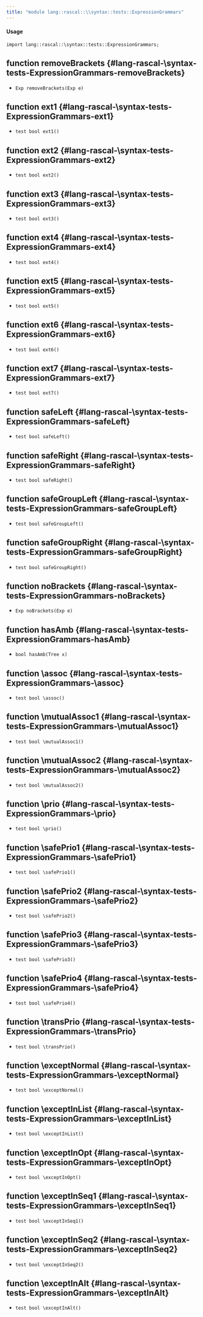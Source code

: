 ```yaml
---
title: "module lang::rascal::\\syntax::tests::ExpressionGrammars"
---
```


#### Usage

`import lang::rascal::\syntax::tests::ExpressionGrammars;`


## function removeBrackets {#lang-rascal-\syntax-tests-ExpressionGrammars-removeBrackets}

* ``Exp removeBrackets(Exp e)``

## function ext1 {#lang-rascal-\syntax-tests-ExpressionGrammars-ext1}

* ``test bool ext1()``

## function ext2 {#lang-rascal-\syntax-tests-ExpressionGrammars-ext2}

* ``test bool ext2()``

## function ext3 {#lang-rascal-\syntax-tests-ExpressionGrammars-ext3}

* ``test bool ext3()``

## function ext4 {#lang-rascal-\syntax-tests-ExpressionGrammars-ext4}

* ``test bool ext4()``

## function ext5 {#lang-rascal-\syntax-tests-ExpressionGrammars-ext5}

* ``test bool ext5()``

## function ext6 {#lang-rascal-\syntax-tests-ExpressionGrammars-ext6}

* ``test bool ext6()``

## function ext7 {#lang-rascal-\syntax-tests-ExpressionGrammars-ext7}

* ``test bool ext7()``

## function safeLeft {#lang-rascal-\syntax-tests-ExpressionGrammars-safeLeft}

* ``test bool safeLeft()``

## function safeRight {#lang-rascal-\syntax-tests-ExpressionGrammars-safeRight}

* ``test bool safeRight()``

## function safeGroupLeft {#lang-rascal-\syntax-tests-ExpressionGrammars-safeGroupLeft}

* ``test bool safeGroupLeft()``

## function safeGroupRight {#lang-rascal-\syntax-tests-ExpressionGrammars-safeGroupRight}

* ``test bool safeGroupRight()``

## function noBrackets {#lang-rascal-\syntax-tests-ExpressionGrammars-noBrackets}

* ``Exp noBrackets(Exp e)``

## function hasAmb {#lang-rascal-\syntax-tests-ExpressionGrammars-hasAmb}

* ``bool hasAmb(Tree x)``

## function \assoc {#lang-rascal-\syntax-tests-ExpressionGrammars-\assoc}

* ``test bool \assoc()``

## function \mutualAssoc1 {#lang-rascal-\syntax-tests-ExpressionGrammars-\mutualAssoc1}

* ``test bool \mutualAssoc1()``

## function \mutualAssoc2 {#lang-rascal-\syntax-tests-ExpressionGrammars-\mutualAssoc2}

* ``test bool \mutualAssoc2()``

## function \prio {#lang-rascal-\syntax-tests-ExpressionGrammars-\prio}

* ``test bool \prio()``

## function \safePrio1 {#lang-rascal-\syntax-tests-ExpressionGrammars-\safePrio1}

* ``test bool \safePrio1()``

## function \safePrio2 {#lang-rascal-\syntax-tests-ExpressionGrammars-\safePrio2}

* ``test bool \safePrio2()``

## function \safePrio3 {#lang-rascal-\syntax-tests-ExpressionGrammars-\safePrio3}

* ``test bool \safePrio3()``

## function \safePrio4 {#lang-rascal-\syntax-tests-ExpressionGrammars-\safePrio4}

* ``test bool \safePrio4()``

## function \transPrio {#lang-rascal-\syntax-tests-ExpressionGrammars-\transPrio}

* ``test bool \transPrio()``

## function \exceptNormal {#lang-rascal-\syntax-tests-ExpressionGrammars-\exceptNormal}

* ``test bool \exceptNormal()``

## function \exceptInList {#lang-rascal-\syntax-tests-ExpressionGrammars-\exceptInList}

* ``test bool \exceptInList()``

## function \exceptInOpt {#lang-rascal-\syntax-tests-ExpressionGrammars-\exceptInOpt}

* ``test bool \exceptInOpt()``

## function \exceptInSeq1 {#lang-rascal-\syntax-tests-ExpressionGrammars-\exceptInSeq1}

* ``test bool \exceptInSeq1()``

## function \exceptInSeq2 {#lang-rascal-\syntax-tests-ExpressionGrammars-\exceptInSeq2}

* ``test bool \exceptInSeq2()``

## function \exceptInAlt {#lang-rascal-\syntax-tests-ExpressionGrammars-\exceptInAlt}

* ``test bool \exceptInAlt()``

